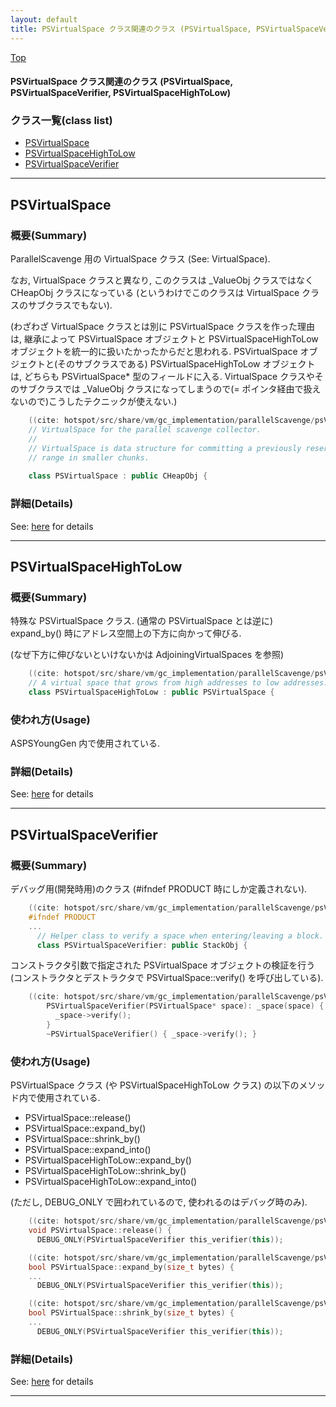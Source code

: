 ```yaml
---
layout: default
title: PSVirtualSpace クラス関連のクラス (PSVirtualSpace, PSVirtualSpaceVerifier, PSVirtualSpaceHighToLow)
---
```

[Top](../index.html)

#### PSVirtualSpace クラス関連のクラス (PSVirtualSpace, PSVirtualSpaceVerifier, PSVirtualSpaceHighToLow)



### クラス一覧(class list)

  * [PSVirtualSpace](#noMjmAkmzc)
  * [PSVirtualSpaceHighToLow](#no9D9ZRHyA)
  * [PSVirtualSpaceVerifier](#noiYfvYz3q)


---
## <a name="noMjmAkmzc" id="noMjmAkmzc">PSVirtualSpace</a>

### 概要(Summary)
ParallelScavenge 用の VirtualSpace クラス (See: VirtualSpace).

なお, VirtualSpace クラスと異なり, このクラスは _ValueObj クラスではなく CHeapObj クラスになっている 
(というわけでこのクラスは VirtualSpace クラスのサブクラスでもない).

(わざわざ VirtualSpace クラスとは別に PSVirtualSpace クラスを作った理由は, 
継承によって PSVirtualSpace オブジェクトと PSVirtualSpaceHighToLow オブジェクトを統一的に扱いたかったからだと思われる.
PSVirtualSpace オブジェクトと(そのサブクラスである) PSVirtualSpaceHighToLow オブジェクトは, どちらも PSVirtualSpace* 型のフィールドに入る.
VirtualSpace クラスやそのサブクラスでは _ValueObj クラスになってしまうので(= ポインタ経由で扱えないので)こうしたテクニックが使えない.)


```cpp
    ((cite: hotspot/src/share/vm/gc_implementation/parallelScavenge/psVirtualspace.hpp))
    // VirtualSpace for the parallel scavenge collector.
    //
    // VirtualSpace is data structure for committing a previously reserved address
    // range in smaller chunks.
    
    class PSVirtualSpace : public CHeapObj {
```




### 詳細(Details)
See: [here](../doxygen/classPSVirtualSpace.html) for details

---
## <a name="no9D9ZRHyA" id="no9D9ZRHyA">PSVirtualSpaceHighToLow</a>

### 概要(Summary)
特殊な PSVirtualSpace クラス.
(通常の PSVirtualSpace とは逆に) expand_by() 時にアドレス空間上の下方に向かって伸びる.

(なぜ下方に伸びないといけないかは AdjoiningVirtualSpaces を参照)


```cpp
    ((cite: hotspot/src/share/vm/gc_implementation/parallelScavenge/psVirtualspace.hpp))
    // A virtual space that grows from high addresses to low addresses.
    class PSVirtualSpaceHighToLow : public PSVirtualSpace {
```

### 使われ方(Usage)
ASPSYoungGen 内で使用されている.




### 詳細(Details)
See: [here](../doxygen/classPSVirtualSpaceHighToLow.html) for details

---
## <a name="noiYfvYz3q" id="noiYfvYz3q">PSVirtualSpaceVerifier</a>

### 概要(Summary)
デバッグ用(開発時用)のクラス (#ifndef PRODUCT 時にしか定義されない).

```cpp
    ((cite: hotspot/src/share/vm/gc_implementation/parallelScavenge/psVirtualspace.hpp))
    #ifndef PRODUCT
    ...
      // Helper class to verify a space when entering/leaving a block.
      class PSVirtualSpaceVerifier: public StackObj {
```

コンストラクタ引数で指定された PSVirtualSpace オブジェクトの検証を行う
(コンストラクタとデストラクタで PSVirtualSpace::verify() を呼び出している).


```cpp
    ((cite: hotspot/src/share/vm/gc_implementation/parallelScavenge/psVirtualspace.hpp))
        PSVirtualSpaceVerifier(PSVirtualSpace* space): _space(space) {
          _space->verify();
        }
        ~PSVirtualSpaceVerifier() { _space->verify(); }
```

### 使われ方(Usage)
PSVirtualSpace クラス (や PSVirtualSpaceHighToLow クラス) の以下のメソッド内で使用されている.

* PSVirtualSpace::release()
* PSVirtualSpace::expand_by()
* PSVirtualSpace::shrink_by()
* PSVirtualSpace::expand_into()
* PSVirtualSpaceHighToLow::expand_by()
* PSVirtualSpaceHighToLow::shrink_by()
* PSVirtualSpaceHighToLow::expand_into()

(ただし, DEBUG_ONLY で囲われているので, 使われるのはデバッグ時のみ).


```cpp
    ((cite: hotspot/src/share/vm/gc_implementation/parallelScavenge/psVirtualspace.cpp))
    void PSVirtualSpace::release() {
      DEBUG_ONLY(PSVirtualSpaceVerifier this_verifier(this));
```


```cpp
    ((cite: hotspot/src/share/vm/gc_implementation/parallelScavenge/psVirtualspace.cpp))
    bool PSVirtualSpace::expand_by(size_t bytes) {
    ...
      DEBUG_ONLY(PSVirtualSpaceVerifier this_verifier(this));
```


```cpp
    ((cite: hotspot/src/share/vm/gc_implementation/parallelScavenge/psVirtualspace.cpp))
    bool PSVirtualSpace::shrink_by(size_t bytes) {
    ...
      DEBUG_ONLY(PSVirtualSpaceVerifier this_verifier(this));
```




### 詳細(Details)
See: [here](../doxygen/classPSVirtualSpaceVerifier.html) for details

---
